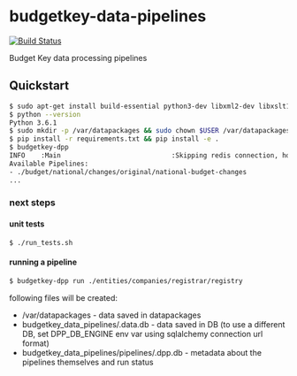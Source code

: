 # budgetkey-data-pipelines

[![Build Status](https://travis-ci.org/OpenBudget/budgetkey-data-pipelines.svg?branch=master)](https://travis-ci.org/OpenBudget/budgetkey-data-pipelines)

Budget Key data processing pipelines

## Quickstart
```bash
$ sudo apt-get install build-essential python3-dev libxml2-dev libxslt1-dev
$ python --version
Python 3.6.1
$ sudo mkdir -p /var/datapackages && sudo chown $USER /var/datapackages/
$ pip install -r requirements.txt && pip install -e .
$ budgetkey-dpp
INFO    :Main                            :Skipping redis connection, host:None, port:6379
Available Pipelines:
- ./budget/national/changes/original/national-budget-changes
...
```

### next steps

#### unit tests
```
$ ./run_tests.sh
```

#### running a pipeline
```bash
$ budgetkey-dpp run ./entities/companies/registrar/registry
```

following files will be created:
* /var/datapackages - data saved in datapackages
* budgetkey_data_pipelines/.data.db - data saved in DB (to use a different DB, set DPP_DB_ENGINE env var using sqlalchemy connection url format)
* budgetkey_data_pipelines/pipelines/.dpp.db - metadata about the pipelines themselves and run status
